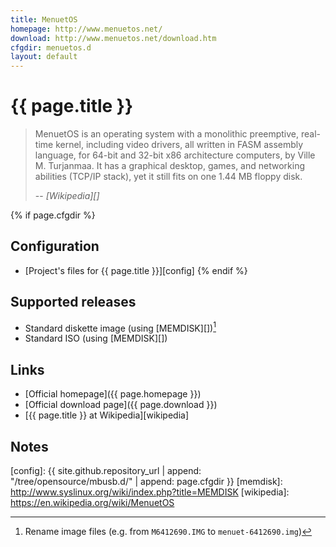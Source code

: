 ```yaml
---
title: MenuetOS
homepage: http://www.menuetos.net/
download: http://www.menuetos.net/download.htm
cfgdir: menuetos.d
layout: default
---
```


# {{ page.title }}

> MenuetOS is an operating system with a monolithic preemptive, real-time kernel,
> including video drivers, all written in FASM assembly language, for 64-bit and
> 32-bit x86 architecture computers, by Ville M. Turjanmaa. It has a graphical
> desktop, games, and networking abilities (TCP/IP stack), yet it still fits on
> one 1.44 MB floppy disk.
>
> -- <cite markdown="1">[Wikipedia][]</cite>


{% if page.cfgdir %}
## Configuration

- [Project's files for {{ page.title }}][config]
{% endif %}


## Supported releases

- Standard diskette image (using [MEMDISK][])[^note1]
- Standard ISO (using [MEMDISK][])


## Links

- [Official homepage]({{ page.homepage }})
- [Official download page]({{ page.download }})
- [{{ page.title }} at Wikipedia][wikipedia]


## Notes

[^note1]: Rename image files (e.g. from `M6412690.IMG` to `menuet-6412690.img`)


[config]: {{ site.github.repository_url | append: "/tree/opensource/mbusb.d/" | append: page.cfgdir }}
[memdisk]: http://www.syslinux.org/wiki/index.php?title=MEMDISK
[wikipedia]: https://en.wikipedia.org/wiki/MenuetOS
